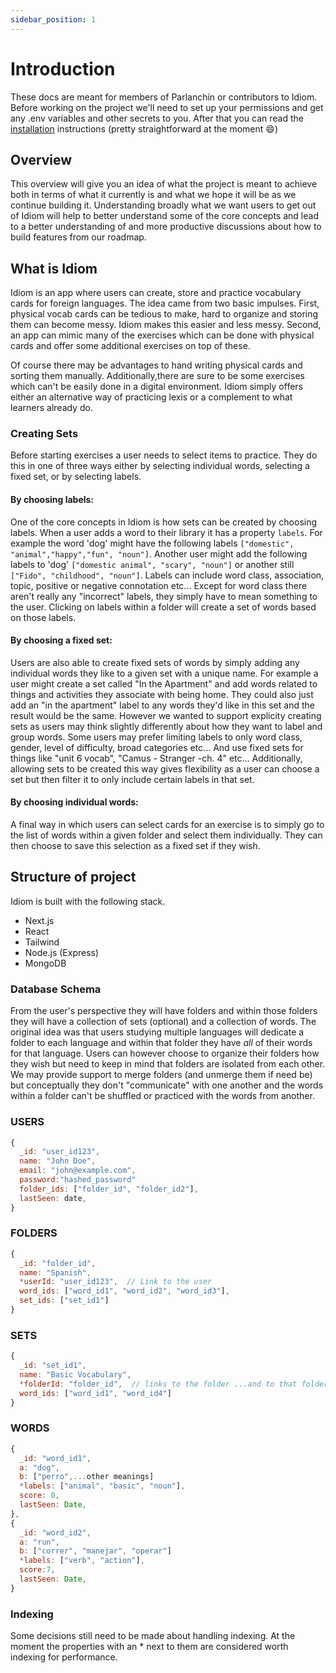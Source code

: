 ```yaml
---
sidebar_position: 1
---
```


# Introduction

These docs are meant for members of Parlanchín or contributors to Idiom. Before working on the project we'll need to set up your permissions and get any .env variables and other secrets to you. After that you can read the [installation](/docs/installation.md) instructions (pretty straightforward at the moment :smile:)


## Overview
This overview will give you an idea of what the project is meant to achieve both in terms of what it currently is and what we hope it will be as we continue building it. Understanding broadly what we want users to get out of Idiom will help to better understand some of the core concepts and lead to a better understanding of and more productive discussions about how to build features from our roadmap.

## What is Idiom
Idiom is an app where users can create, store and practice vocabulary cards for foreign languages. The idea came from two basic impulses. First, physical vocab cards can be tedious to make, hard to organize and storing them can become messy. Idiom makes this easier and less messy. Second, an app can mimic many of the exercises which can be done with physical cards and offer some additional exercises on top of these.

Of course there may be advantages to hand writing physical cards and sorting them manually. Additionally,there are sure to be some exercises which can't be easily done in a digital environment. Idiom simply offers either an alternative way of practicing lexis or a complement to what learners already do.


### Creating Sets
Before starting exercises a user needs to select items to practice. They do this in one of three ways either by selecting individual words, selecting a fixed set, or by selecting labels.
#### By choosing labels:
One of the core concepts in Idiom is how sets can be created by choosing labels. When a user adds a word to their library it has a property `labels`. For example the word 'dog' might have the following labels `["domestic", "animal","happy","fun", "noun"]`. Another user might add the following labels to 'dog' `["domestic animal", "scary", "noun"]` or another still `["Fido", "childhood", "noun"]`. Labels can include word class, association, topic, positive or negative connotation etc... Except for word class there aren't really any "incorrect" labels, they simply have to mean something to the user. Clicking on labels within a folder will create a set of words based on those labels.
#### By choosing a fixed set:
Users are also able to create fixed sets of words by simply adding any individual words they like to a given set with a unique name. For example a user might create a set called "In the Apartment" and add words related to things and activities they associate with being home. They could also just add an "in the apartment" label to any words they'd like in this set and the result would be the same. However we wanted to support explicity creating sets as users may think slightly differently about how they want to label and group words. Some users may prefer limiting labels to only word class, gender, level of difficulty, broad categories etc... And use fixed sets for things like "unit 6 vocab", "Camus - Stranger -ch. 4" etc... Additionally, allowing sets to be created this way gives flexibility as a user can choose a set but then filter it to only include certain labels in that set.
#### By choosing individual words:
A final way in which users can select cards for an exercise is to simply go to the list of words within a given folder and select them individually. They can then choose to save this selection as a fixed set if they wish. 

## Structure of project
Idiom is built with the following stack.
* Next.js
* React
* Tailwind
* Node.js (Express)
* MongoDB

### Database Schema
From the user's perspective they will have folders and within those folders they will have a collection of sets (optional) and a collection of words. The original idea was that users studying multiple languages will dedicate a folder to each language and within that folder they have *all* of their words for that language. Users can however choose to organize their folders how they wish but need to keep in mind that folders are isolated from each other. We may provide support to merge folders (and unmerge them if need be) but conceptually they don't "communicate" with one another and the words within a folder can't be shuffled or practiced with the words from another. 

### USERS
```javascript
{
  _id: "user_id123",
  name: "John Doe",
  email: "john@example.com",
  password:"hashed_password"
  folder_ids: ["folder_id", "folder_id2"],
  lastSeen: date,
}
```

### FOLDERS
```javascript
{
  _id: "folder_id",
  name: "Spanish",
  *userId: "user_id123",  // Link to the user
  word_ids: ["word_id1", "word_id2", "word_id3"],
  set_ids: ["set_id1"]
}
```

### SETS
```javascript
{
  _id: "set_id1",
  name: "Basic Vocabulary",
  *folderId: "folder_id",  // links to the folder ...and to that folder's user
  word_ids: ["word_id1", "word_id4"]
}
```

### WORDS
```javascript
{
  _id: "word_id1",
  a: "dog",
  b: ["perro",...other meanings]
  *labels: ["animal", "basic", "noun"],
  score: 0,
  lastSeen: Date,
},
{
  _id: "word_id2",
  a: "run",
  b: ["correr", "manejar", "operar"]
  *labels: ["verb", "action"],
  score:7,
  lastSeen: Date,
}
```
### Indexing
Some decisions still need to be made about handling indexing. At the moment the properties with an * next to them are considered worth indexing for performance.